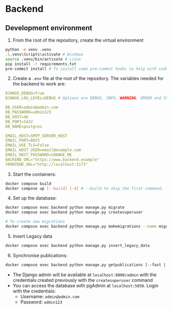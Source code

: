 # Backend

## Development environment

1. From the root of the repository, create the virtual environment

```bash
python -m venv .venv
.\.venv\Scripts\activate # Windows
source .venv/bin/activate # Linux
pip install -r requirements.txt
pre-commit install # To install some pre-commit hooks to help with code quality
```

2. Create a `.env` file at the root of the repository. The variables needed for the backend to work are:

```yaml
DJANGO_DEBUG=True
DJANGO_LOG_LEVEL=DEBUG # Options are DEBUG, INFO, WARNING, ERROR and CRITICAL

DB_USER=admin@admin.com
DB_PASSWORD=admin123
DB_HOST=db
DB_PORT=5432
DB_NAME=postgres

EMAIL_HOST=SMTP_SERVER_HOST
EMAIL_PORT=8025
EMAIL_USE_TLS=False
EMAIL_HOST_USER=email@example.com
EMAIL_HOST_PASSWORD=CHANGE_ME
BACKEND_URL="https://www.backend.example"
FRONTEND_URL="http://localhost:5173"
```

3. Start the containers:

```bash
docker compose build
docker compose up [--build] [-d] # --build to skip the first command, -d to run in detached mode
```

4. Set up the database:

```bash
docker compose exec backend python manage.py migrate
docker compose exec backend python manage.py createsuperuser

# To create new migrations 
docker compose exec backend python manage.py makemigrations --name migration_name 

```

5. Insert Legacy data 

```bash
docker compose exec backend python manage.py insert_legacy_data 
```

6. Synchronise publications:

```bash
docker compose exec backend python manage.py getpublications [--fast | -f]
```

-   The Django admin will be available at `localhost:8000/admin` with the credentials created previously with the `createsuperuser` command
-   You can access the database with pgAdmin at `localhost:5050`. Login with the credentials:
    -   Username: `admin@admin.com`
    -   Password: `admin123`
